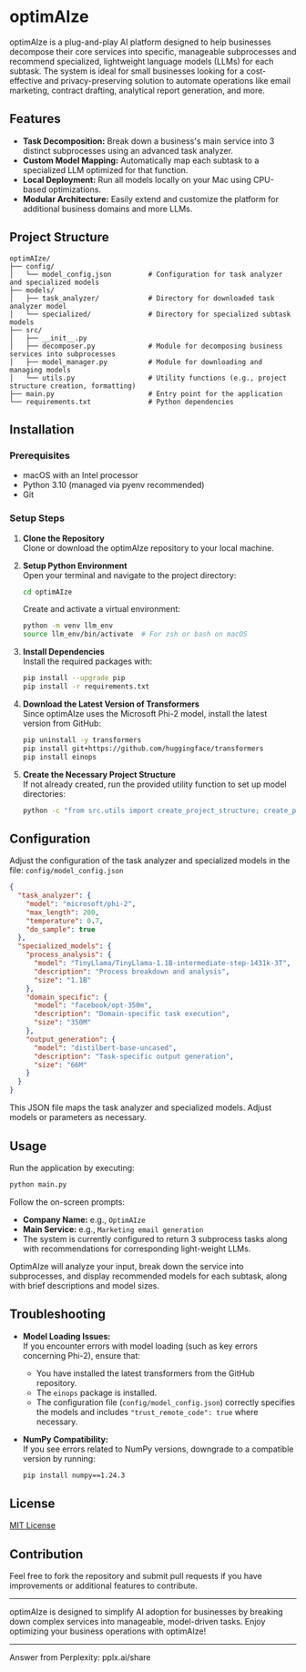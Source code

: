 

# optimAIze

optimAIze is a plug-and-play AI platform designed to help businesses decompose their core services into specific, manageable subprocesses and recommend specialized, lightweight language models (LLMs) for each subtask. The system is ideal for small businesses looking for a cost-effective and privacy-preserving solution to automate operations like email marketing, contract drafting, analytical report generation, and more.

## Features

- **Task Decomposition:** Break down a business's main service into 3 distinct subprocesses using an advanced task analyzer.
- **Custom Model Mapping:** Automatically map each subtask to a specialized LLM optimized for that function.
- **Local Deployment:** Run all models locally on your Mac using CPU-based optimizations.
- **Modular Architecture:** Easily extend and customize the platform for additional business domains and more LLMs.

## Project Structure

```plaintext
optimAIze/
├── config/
│   └── model_config.json         # Configuration for task analyzer and specialized models
├── models/
│   ├── task_analyzer/            # Directory for downloaded task analyzer model
│   └── specialized/              # Directory for specialized subtask models
├── src/
│   ├── __init__.py
│   ├── decomposer.py             # Module for decomposing business services into subprocesses
│   ├── model_manager.py          # Module for downloading and managing models
│   └── utils.py                  # Utility functions (e.g., project structure creation, formatting)
├── main.py                       # Entry point for the application
└── requirements.txt              # Python dependencies
```

## Installation

### Prerequisites

- macOS with an Intel processor
- Python 3.10 (managed via pyenv recommended)
- Git

### Setup Steps

1. **Clone the Repository**  
   Clone or download the optimAIze repository to your local machine.

2. **Setup Python Environment**  
   Open your terminal and navigate to the project directory:
   ```bash
   cd optimAIze
   ```
   Create and activate a virtual environment:
   ```bash
   python -m venv llm_env
   source llm_env/bin/activate  # For zsh or bash on macOS
   ```

3. **Install Dependencies**  
   Install the required packages with:
   ```bash
   pip install --upgrade pip
   pip install -r requirements.txt
   ```

4. **Download the Latest Version of Transformers**  
   Since optimAIze uses the Microsoft Phi-2 model, install the latest version from GitHub:
   ```bash
   pip uninstall -y transformers
   pip install git+https://github.com/huggingface/transformers
   pip install einops
   ```

5. **Create the Necessary Project Structure**  
   If not already created, run the provided utility function to set up model directories:
   ```bash
   python -c "from src.utils import create_project_structure; create_project_structure()"
   ```

## Configuration

Adjust the configuration of the task analyzer and specialized models in the file:
`config/model_config.json`
```json
{
  "task_analyzer": {
    "model": "microsoft/phi-2",
    "max_length": 200,
    "temperature": 0.7,
    "do_sample": true
  },
  "specialized_models": {
    "process_analysis": {
      "model": "TinyLlama/TinyLlama-1.1B-intermediate-step-1431k-3T",
      "description": "Process breakdown and analysis",
      "size": "1.1B"
    },
    "domain_specific": {
      "model": "facebook/opt-350m",
      "description": "Domain-specific task execution",
      "size": "350M"
    },
    "output_generation": {
      "model": "distilbert-base-uncased",
      "description": "Task-specific output generation",
      "size": "66M"
    }
  }
}
```
This JSON file maps the task analyzer and specialized models. Adjust models or parameters as necessary.

## Usage

Run the application by executing:

```bash
python main.py
```

Follow the on-screen prompts:
- **Company Name:** e.g., `OptimAIze`
- **Main Service:** e.g., `Marketing email generation`
- The system is currently configured to return 3 subprocess tasks along with recommendations for corresponding light-weight LLMs.

OptimAIze will analyze your input, break down the service into subprocesses, and display recommended models for each subtask, along with brief descriptions and model sizes.

## Troubleshooting

- **Model Loading Issues:**  
  If you encounter errors with model loading (such as key errors concerning Phi-2), ensure that:
  - You have installed the latest transformers from the GitHub repository.
  - The `einops` package is installed.
  - The configuration file (`config/model_config.json`) correctly specifies the models and includes `"trust_remote_code": true` where necessary.

- **NumPy Compatibility:**  
  If you see errors related to NumPy versions, downgrade to a compatible version by running:
  ```bash
  pip install numpy==1.24.3
  ```

## License

[MIT License](LICENSE)

## Contribution

Feel free to fork the repository and submit pull requests if you have improvements or additional features to contribute.

---

optimAIze is designed to simplify AI adoption for businesses by breaking down complex services into manageable, model-driven tasks. Enjoy optimizing your business operations with optimAIze!

---
Answer from Perplexity: pplx.ai/share
